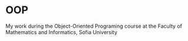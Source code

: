 ﻿# OOP
My work during the Object-Oriented Programing course at the Faculty of Mathematics and Informatics, Sofia University
